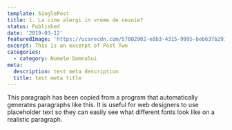 ```yaml
---
template: SinglePost
title: 1. La cine alergi in vreme de nevoie?
status: Published
date: '2019-03-12'
featuredImage: 'https://ucarecdn.com/57002902-e8b3-4315-9995-beb637b29128/'
excerpt: This is an excerpt of Post Two
categories:
  - category: Numele Domnului
meta:
  description: test meta description
  title: test meta title
---
```


This paragraph has been copied from a program that automatically generates paragraphs like this. It is useful for web designers to use placeholder text so they can easily see what different fonts look like on a realistic paragraph.
